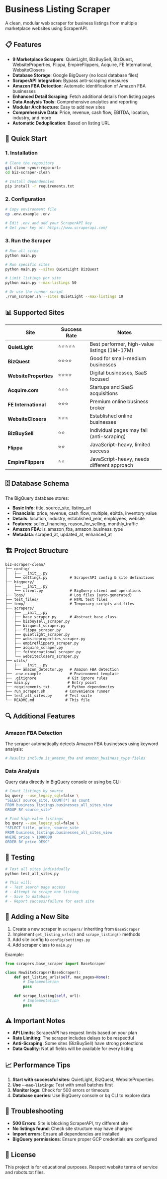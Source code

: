 # Business Listing Scraper

A clean, modular web scraper for business listings from multiple marketplace websites using ScraperAPI.

## 📋 Features

- **9 Marketplace Scrapers**: QuietLight, BizBuySell, BizQuest, WebsiteProperties, Flippa, EmpireFlippers, Acquire, FE International, WebsiteClosers
- **Database Storage**: Google BigQuery (no local database files)
- **ScraperAPI Integration**: Bypass anti-scraping measures
- **Amazon FBA Detection**: Automatic identification of Amazon FBA businesses
- **Enhanced Detail Scraping**: Fetch additional details from listing pages
- **Data Analysis Tools**: Comprehensive analytics and reporting
- **Modular Architecture**: Easy to add new sites
- **Comprehensive Data**: Price, revenue, cash flow, EBITDA, location, industry, and more
- **Automatic Deduplication**: Based on listing URL

## 🚀 Quick Start

### 1. Installation

```bash
# Clone the repository
git clone <your-repo-url>
cd biz-scraper-clean

# Install dependencies
pip install -r requirements.txt
```

### 2. Configuration

```bash
# Copy environment file
cp .env.example .env

# Edit .env and add your ScraperAPI key
# Get your key at: https://www.scraperapi.com/
```

### 3. Run the Scraper

```bash
# Run all sites
python main.py

# Run specific sites
python main.py --sites QuietLight BizQuest

# Limit listings per site
python main.py --max-listings 50

# Or use the runner script
./run_scraper.sh --sites QuietLight --max-listings 10
```

## 📊 Supported Sites

| Site | Success Rate | Notes |
|------|-------------|-------|
| **QuietLight** | ⭐⭐⭐⭐⭐ | Best performer, high-value listings ($1M-$17M) |
| **BizQuest** | ⭐⭐⭐⭐ | Good for small-medium businesses |
| **WebsiteProperties** | ⭐⭐⭐⭐ | Digital businesses, SaaS focused |
| **Acquire.com** | ⭐⭐⭐ | Startups and SaaS acquisitions |
| **FE International** | ⭐⭐⭐ | Premium online business broker |
| **WebsiteClosers** | ⭐⭐⭐ | Established online businesses |
| **BizBuySell** | ⭐⭐ | Individual pages may fail (anti-scraping) |
| **Flippa** | ⭐⭐ | JavaScript-heavy, limited success |
| **EmpireFlippers** | ⭐⭐ | JavaScript-heavy, needs different approach |

## 🗄️ Database Schema

The BigQuery database stores:

- **Basic Info**: title, source_site, listing_url
- **Financials**: price, revenue, cash_flow, multiple, ebitda, inventory_value
- **Details**: location, industry, established_year, employees, website
- **Features**: seller_financing, reason_for_selling, monthly_traffic
- **Amazon FBA**: is_amazon_fba, amazon_business_type
- **Metadata**: scraped_at, updated_at, enhanced_at

## 🏗️ Project Structure

```
biz-scraper-clean/
├── config/
│   ├── __init__.py
│   └── settings.py          # ScraperAPI config & site definitions
├── bigquery/
│   ├── __init__.py
│   └── client.py            # BigQuery client and operations
├── logs/                    # Log files (auto-generated)
├── test_files/              # HTML test files
├── temp/                    # Temporary scripts and files
├── scrapers/
│   ├── __init__.py
│   ├── base_scraper.py      # Abstract base class
│   ├── bizbuysell_scraper.py
│   ├── bizquest_scraper.py
│   ├── flippa_scraper.py
│   ├── quietlight_scraper.py
│   ├── websiteproperties_scraper.py
│   ├── empireflippers_scraper.py
│   ├── acquire_scraper.py
│   ├── feinternational_scraper.py
│   └── websiteclosers_scraper.py
├── utils/
│   ├── __init__.py
│   └── amazon_detector.py   # Amazon FBA detection
├── .env.example             # Environment template
├── .gitignore              # Git ignore rules
├── main.py                 # Entry point
├── requirements.txt        # Python dependencies
├── run_scraper.sh         # Convenience runner
├── test_all_sites.py      # Test suite
└── README.md              # This file
```

## 🔍 Additional Features

### Amazon FBA Detection
The scraper automatically detects Amazon FBA businesses using keyword analysis:
```bash
# Results include is_amazon_fba and amazon_business_type fields
```


### Data Analysis
Query data directly in BigQuery console or using bq CLI:
```bash
# Count listings by source
bq query --use_legacy_sql=false \
"SELECT source_site, COUNT(*) as count 
FROM business_listings.businesses_all_sites_view 
GROUP BY source_site"

# Find high-value listings
bq query --use_legacy_sql=false \
"SELECT title, price, source_site 
FROM business_listings.businesses_all_sites_view 
WHERE price > 1000000 
ORDER BY price DESC"
```

## 🧪 Testing

```bash
# Test all sites individually
python test_all_sites.py

# This will:
# - Test search page access
# - Attempt to scrape one listing
# - Save to database
# - Report success/failure for each site
```

## 🔧 Adding a New Site

1. Create a new scraper in `scrapers/` inheriting from `BaseScraper`
2. Implement `get_listing_urls()` and `scrape_listing()` methods
3. Add site config to `config/settings.py`
4. Add scraper class to `main.py`

Example:
```python
from scrapers.base_scraper import BaseScraper

class NewSiteScraper(BaseScraper):
    def get_listing_urls(self, max_pages=None):
        # Implementation
        pass
    
    def scrape_listing(self, url):
        # Implementation
        pass
```

## ⚠️ Important Notes

- **API Limits**: ScraperAPI has request limits based on your plan
- **Rate Limiting**: The scraper includes delays to be respectful
- **Anti-Scraping**: Some sites (BizBuySell) have strong protections
- **Data Quality**: Not all fields will be available for every listing

## 📈 Performance Tips

1. **Start with successful sites**: QuietLight, BizQuest, WebsiteProperties
2. **Use `--max-listings`**: Test with small batches first
3. **Monitor logs**: Check for 500 errors or timeouts
4. **Database queries**: Use BigQuery console or bq CLI to explore data

## 🐛 Troubleshooting

- **500 Errors**: Site is blocking ScraperAPI, try different site
- **No listings found**: Check site structure may have changed
- **Import errors**: Ensure all dependencies are installed
- **BigQuery permissions**: Ensure proper GCP credentials are configured

## 📝 License

This project is for educational purposes. Respect website terms of service and robots.txt files.